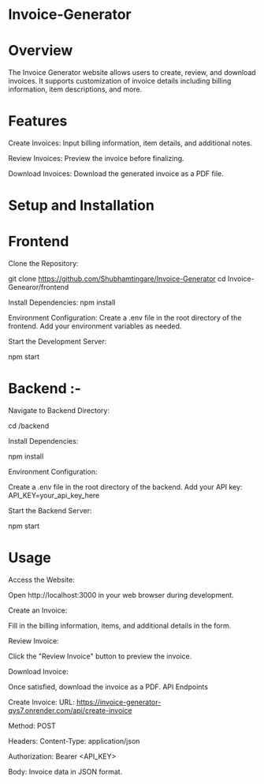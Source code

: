 # Invoice-Generator

# Overview
The Invoice Generator website allows users to create, review, and download invoices. It supports customization of invoice details including billing information, item descriptions, and more.

# Features
Create Invoices: Input billing information, item details, and additional notes.

Review Invoices: Preview the invoice before finalizing.

Download Invoices: Download the generated invoice as a PDF file.

# Setup and Installation
# Frontend
Clone the Repository:

git clone https://github.com/Shubhamtingare/Invoice-Generator
cd Invoice-Genearor/frontend

Install Dependencies:
npm install

Environment Configuration:
Create a .env file in the root directory of the frontend.
Add your environment variables as needed.

Start the Development Server:

npm start


# Backend :-

Navigate to Backend Directory:

cd <repository-directory>/backend

Install Dependencies:

npm install

Environment Configuration:

Create a .env file in the root directory of the backend.
Add your API key:
API_KEY=your_api_key_here

Start the Backend Server:

npm start

# Usage
Access the Website:

Open http://localhost:3000 in your web browser during development.

Create an Invoice:

Fill in the billing information, items, and additional details in the form.

Review Invoice:

Click the "Review Invoice" button to preview the invoice.

Download Invoice:

Once satisfied, download the invoice as a PDF.
API Endpoints

Create Invoice:
URL: https://invoice-generator-qys7.onrender.com/api/create-invoice

Method: POST

Headers:
Content-Type: application/json

Authorization: Bearer <API_KEY>

Body: Invoice data in JSON format.
